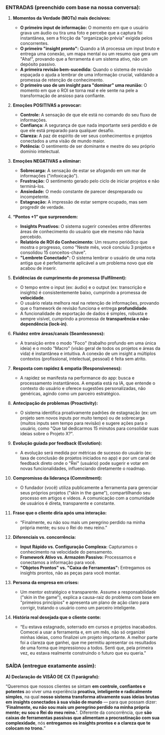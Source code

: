 ### **ENTRADAS (preenchido com base na nossa conversa):**

1) **Momentos da Verdade (MOTs) mais decisivos:**
    * **O primeiro input de informação:** O momento em que o usuário grava um áudio ou tira uma foto e percebe que a captura foi instantânea, sem a fricção da "organização prévia" exigida pelos concorrentes.
    * **O primeiro "insight pronto":** Quando a IA processa um input bruto e entrega uma conexão, um mapa mental ou um resumo que gera um "Aha!", provando que a ferramenta é um sistema ativo, não um depósito passivo.
    * **A primeira revisão bem-sucedida:** Quando o sistema de revisão espaçada o ajuda a lembrar de uma informação crucial, validando a promessa de retenção de conhecimento.
    * **O primeiro uso de um insight para "dominar" uma reunião:** O momento em que o ROI se torna real e ele sente na pele a transformação de ansioso para confiante.

2) **Emoções POSITIVAS a provocar:**
    * **Controle:** A sensação de que ele está no comando do seu fluxo de informações.
    * **Confiança:** A segurança de que nada importante será perdido e de que ele está preparado para qualquer desafio.
    * **Clareza:** A paz de espírito de ver seus conhecimentos e projetos conectados a uma visão de mundo maior.
    * **Potência:** O sentimento de ser dominante e mestre do seu próprio domínio intelectual.

3) **Emoções NEGATIVAS a eliminar:**
    * **Sobrecarga:** A sensação de estar se afogando em um mar de informações ("infoxicação").
    * **Frustração:** O sentimento gerado pelo ciclo de iniciar projetos e não terminá-los.
    * **Ansiedade:** O medo constante de parecer despreparado ou incompetente.
    * **Estagnação:** A impressão de estar sempre ocupado, mas sem progredir de verdade.

4) **“Pontos +1” que surpreendem:**
    * **Insights Proativos:** O sistema sugerir conexões entre diferentes áreas de conhecimento do usuário que ele mesmo não havia percebido.
    * **Relatório de ROI do Conhecimento:** Um resumo periódico que mostra o progresso, como "Neste mês, você concluiu 3 projetos e consolidou 15 conceitos-chave".
    * **"Lembrete Conectado":** O sistema lembrar o usuário de uma nota antiga que é perfeitamente aplicável a um problema novo que ele acabou de inserir.

5) **Evidências de cumprimento de promessa (Fulfilment):**
    * O tempo entre o input (ex: áudio) e o output (ex: transcrição e insights) é consistentemente baixo, cumprindo a promessa de **velocidade**.
    * O usuário relata melhora real na retenção de informações, provando que o framework de revisão funciona e entrega **profundidade**.
    * A funcionalidade de exportação de dados é simples, robusta e sempre visível, cumprindo a promessa de **transparência e não-dependência (lock-in)**.

6) **Fluidez entre áreas/canais (Seamlessness):**
    * A transição entre o modo "Foco" (trabalho profundo em uma única ideia) e o modo "Macro" (visão geral de todos os projetos e áreas da vida) é instantânea e intuitiva. A conexão de um insight a múltiplos contextos (profissional, intelectual, pessoal) é feita sem atrito.

7) **Resposta com rapidez & empatia (Responsiveness):**
    * A rapidez se manifesta na performance do app: busca e processamento instantâneos. A empatia está na IA, que entende o contexto do usuário e oferece sugestões personalizadas, não genéricas, agindo como um parceiro estratégico.

8) **Antecipação de problemas (Proactivity):**
    * O sistema identifica proativamente padrões de estagnação (ex: um projeto sem novos inputs por muito tempo) ou de sobrecarga (muitos inputs sem tempo para revisão) e sugere ações para o usuário, como "Que tal dedicarmos 15 minutos para consolidar suas ideias sobre o Projeto X?".

9) **Evolução guiada por feedback (Evolution):**
    * A evolução será medida por métricas de sucesso do usuário (ex: taxa de conclusão de projetos iniciados no app) e por um canal de feedback direto onde o "Rei" (usuário) pode sugerir e votar em novas funcionalidades, influenciando diretamente o roadmap.

10) **Compromisso da liderança (Commitment):**
    * O fundador (você) utiliza publicamente a ferramenta para gerenciar seus próprios projetos ("skin in the game"), compartilhando seu processo em artigos e vídeos. A comunicação com a comunidade de usuários é direta, transparente e constante.

11) **Frase que o cliente diria após uma interação:**
    * “Finalmente, eu não sou mais um peregrino perdido na minha própria mente; eu sou o Rei do meu reino.”

12) **Diferenciais vs. concorrência:**
    * **Input Rápido vs. Configuração Complexa:** Capturamos o conhecimento na velocidade do pensamento.
    * **Framework Ativo vs. Armazém Passivo:** Processamos e conectamos a informação para você.
    * **"Objetos Prontos" vs. "Caixa de Ferramentas":** Entregamos os insights prontos, não as peças para você montar.

13) **Persona da empresa em crises:**
    * Um mentor estratégico e transparente. Assume a responsabilidade ("skin in the game"), explica a causa-raiz do problema com base em "primeiros princípios" e apresenta um plano de ação claro para corrigir, tratando o usuário como um parceiro inteligente.

14) **História real desejada que o cliente conte:**
    * “Eu estava estagnado, soterrado em cursos e projetos inacabados. Comecei a usar a ferramenta e, em um mês, não só organizei minhas ideias, como finalizei um projeto importante. A melhor parte foi a clareza que ganhei, que me permitiu apresentar os resultados de uma forma que impressionou a todos. Senti que, pela primeira vez, eu estava realmente construindo o futuro que eu queria.”

### **SAÍDA (entregue exatamente assim):**

**A) Declaração de VISÃO DE CX (1 parágrafo):**

“Queremos que nossos clientes se sintam **em controle, confiantes e potentes** ao viver uma experiência **proativa, inteligente e radicalmente simples**, na qual **nosso sistema transforma ativamente suas ideias brutas em insights conectados à sua visão de mundo** — para que possam dizer: **‘Finalmente, eu não sou mais um peregrino perdido na minha própria mente; eu sou o Rei do meu reino.’**. Diferente da concorrência, que **são caixas de ferramentas passivas que alimentam a procrastinação com sua complexidade**, nós **entregamos os insights prontos e a clareza que te colocam no trono.**”